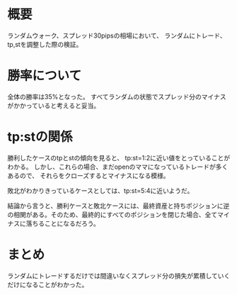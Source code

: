 

# 概要

ランダムウォーク、スプレッド30pipsの相場において、
ランダムにトレード、tp,stを調整した際の検証。


# 勝率について

全体の勝率は35%となった。
すべてランダムの状態でスプレッド分のマイナスがかかっていると考えると妥当。

# tp:stの関係

勝利したケースのtpとstの傾向を見ると、
tp:st=1:2に近い値をとっていることがわかる。
しかし、これらの場合、まだopenのママになっているトレードが多くあるので、
それらをクローズするとマイナスになる模様。

敗北がわかりきっているケースとしては、tp:st=5:4に近いようだ。

結論から言うと、勝利ケースと敗北ケースには、最終資産と持ちポジションに逆の相関がある。そのため、最終的にすべてのポジションを閉じた場合、全てマイナスに落ちることになるだろう。

# まとめ

ランダムにトレードするだけでは間違いなくスプレッド分の損失が累積していくだけになることがわかった。

